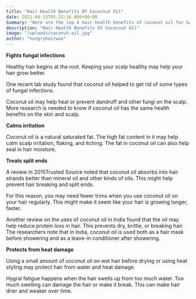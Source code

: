 ```yaml
---
title: "Hair Health Benefits Of Cococnut Oil"
date: 2021-04-15T05:22:16.000+00:00
Summary: "Here are the top 4 hair health benefits of coconut oil for hair"
description: "Hair Health Benefits Of Cococnut Oil"
image: "/uploads/coconut-oil.jpg"
author: "hungryhairwax"
---
```



**Fights fungal infections**

Healthy hair begins at the root. Keeping your scalp healthy may help your hair grow better.

One recent lab study found that coconut oil helped to get rid of some types of fungal infections.

Coconut oil may help heal or prevent dandruff and other fungi on the scalp. More research is needed to know if coconut oil has the same health benefits on the skin and scalp.

**Calms irritation**

Coconut oil is a natural saturated fat. The high fat content in it may help calm scalp irritation, flaking, and itching. The fat in coconut oil can also help seal in hair moisture.

**Treats split ends**

A review in 2015Trusted Source noted that coconut oil absorbs into hair strands better than mineral oil and other kinds of oils. This might help prevent hair breaking and split ends.

For this reason, you may need fewer trims when you use coconut oil on your hair regularly. This might make it seem like your hair is growing longer, faster.

Another review on the uses of coconut oil in India found that the oil may help reduce protein loss in hair. This prevents dry, brittle, or breaking hair. The researchers note that in India, coconut oil is used both as a hair mask before showering and as a leave-in conditioner after showering.

**Protects from heat damage**

Using a small amount of coconut oil on wet hair before drying or using heat styling may protect hair from water and heat damage.

Hygral fatigue happens when the hair swells up from too much water. Too much swelling can damage the hair or make it break. This can make hair drier and weaker over time.
